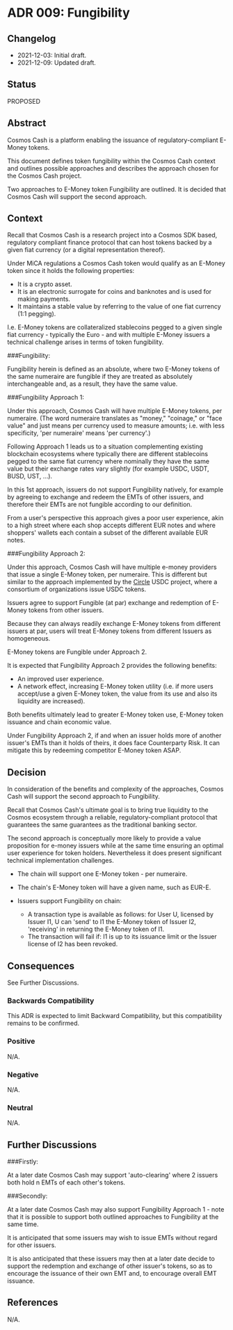 # ADR 009: Fungibility

## Changelog

- 2021-12-03: Initial draft.
- 2021-12-09: Updated draft.

## Status

PROPOSED

## Abstract

Cosmos Cash is a platform enabling the issuance of regulatory-compliant E-Money tokens.

This document defines token fungibility within the Cosmos Cash context and outlines possible approaches and describes the approach chosen for the Cosmos Cash project. 

Two approaches to E-Money token Fungibility are outlined. It is decided that Cosmos Cash will support the second approach.

## Context

Recall that Cosmos Cash is a research project into a Cosmos SDK based, regulatory compliant finance protocol that can host tokens backed by a given fiat currency (or a digital representation thereof).

Under MiCA regulations a Cosmos Cash token would qualify as an E-Money token since it holds the following properties:
* It is a crypto asset.
* It is an electronic surrogate for coins and banknotes and is used for making payments.
* It maintains a stable value by referring to the value of one fiat currency (1:1 pegging).

I.e. E-Money tokens are collateralized stablecoins pegged to a given single fiat currency - typically the Euro - and with multiple E-Money issuers a technical challenge arises in terms of token fungibility.

###Fungibility:

Fungibility herein is defined as an absolute, where two E-Money tokens of the same numeraire are fungible if they are treated as absolutely interchangeable and, as a result, they have the same value.

###Fungibility Approach 1:

Under this approach, Cosmos Cash will have multiple E-Money tokens, per numeraire. (The word numeraire translates as "money," "coinage," or "face value" and just means per currency used to measure amounts; i.e. with less specificity, 'per numeraire' means 'per currency'.)

Following Approach 1 leads us to a situation complementing existing blockchain ecosystems where typically there are different stablecoins pegged to the same fiat currency where nominally they have the same value but their exchange rates vary slightly (for example USDC, USDT, BUSD, UST, ...).

In this 1st approach, issuers do not support Fungibility natively, for example by agreeing to exchange and redeem the EMTs of other issuers, and therefore their EMTs are not fungible according to our definition.

From a user's perspective this approach gives a poor user experience, akin to a high street where each shop accepts different EUR notes and where shoppers' wallets each contain a subset of the different available EUR notes.

###Fungibility Approach 2:

Under this approach, Cosmos Cash will have multiple e-money providers that issue a single E-Money token, per numeraire. This is different but similar to the approach implemented by the [Circle](https://www.circle.com/en/) USDC project, where a consortium of organizations issue USDC tokens. 

Issuers agree to support Fungible (at par) exchange and redemption of E-Money tokens from other issuers.

Because they can always readily exchange E-Money tokens from different issuers at par, users will treat E-Money tokens from different Issuers as homogeneous.

E-Money tokens are Fungible under Approach 2.

It is expected that Fungibility Approach 2 provides the following benefits:
* An improved user experience.
* A network effect, increasing E-Money token utility (i.e. if more users accept/use a given E-Money token, the value from its use and also its liquidity are increased).

Both benefits ultimately lead to greater E-Money token use, E-Money token issuance and chain economic value.

Under Fungibility Approach 2, if and when an issuer holds more of another issuer's EMTs than it holds of theirs, it does face Counterparty Risk. It can mitigate this by redeeming competitor E-Money token ASAP.

## Decision

In consideration of the benefits and complexity of the approaches, Cosmos Cash will support the second approach to Fungibility.

Recall that Cosmos Cash's ultimate goal is to bring true liquidity to the Cosmos ecosystem through a reliable, regulatory-compliant protocol that guarantees the same guarantees as the traditional banking sector.

The second approach is conceptually more likely to provide a value proposition for e-money issuers while at the same time ensuring an optimal user experience for token holders. Nevertheless it does present significant technical implementation challenges.

* The chain will support one E-Money token - per numeraire.

* The chain's E-Money token will have a given name, such as EUR-E.

* Issuers support Fungibility on chain:
   - A transaction type is available as follows: for User U, licensed by Issuer I1, U can 'send' to I1 the E-Money token of Issuer I2, 'receiving' in returning the E-Money token of I1.
   - The transaction will fail if: I1 is up to its issuance limit or the Issuer license of I2 has been revoked.

## Consequences

See Further Discussions.

### Backwards Compatibility

This ADR is expected to limit Backward Compatibility, but this compatibility remains to be confirmed.

### Positive

N/A.

### Negative

N/A.

### Neutral

N/A.

## Further Discussions

###Firstly:

At a later date Cosmos Cash may support 'auto-clearing' where 2 issuers both hold n EMTs of each other's tokens.

###Secondly:

At a later date Cosmos Cash may also support Fungibility Approach 1 - note that it is possible to support both outlined approaches to Fungibility at the same time.

It is anticipated that some issuers may wish to issue EMTs without regard for other issuers.

It is also anticipated that these issuers may then at a later date decide to support the redemption and exchange of other issuer's tokens,
so as to encourage the issuance of their own EMT and, to encourage overall EMT issuance.

## References
 
N/A.
